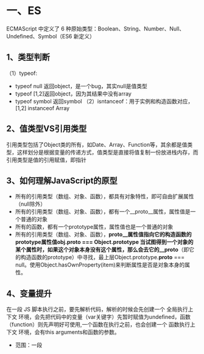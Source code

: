 # 一、ES

ECMAScript 中定义了 6 种原始类型：Boolean、String、Number、Null、Undefined、Symbol（ES6 新定义）
	
## 1、类型判断
（1）typeof:
* typeof null 返回object，是一个bug，其实null是值类型
* typeof [1,2]返回object，因为其结果中没有array
* typeof symbol 返回symbol
（2）isntanceof：用于实例和构造函数对应，[1,2] instanceof Array
	
## 2、值类型VS引用类型
引用类型包括了Object类的所有，如Date、Array、Function等，其余都是值类型，这样划分是根据变量的传递方式，值类型是直接将值复制一份放进栈内存，而引用类型是值的引用赋值，即指针
	
## 3、如何理解JavaScript的原型

* 所有的引用类型（数组、对象、函数），都具有对象特性，即可自由扩展属性（null除外）
* 所有的引用类型（数组、对象、函数），都有一个__proto__属性，属性值是一个普通的对象
* 所有的函数，都有一个prototype属性，属性值也是一个普通的对象
* 所有的引用类型（数组、对象、函数），__proto__属性值指向它的构造函数的prototype属性值obj.__proto__ === Object.prototype
当试图得到一个对象的某个属性时，如果这个对象本身没有这个属性，那么会去它的__proto__（即它的构造函数的prototype）中寻找，最上层Object.prototype.__proto__ === null。使用Object.hasOwnProperty(item)来判断属性是否是对象本身的属性。

## 4、变量提升
在一段 JS 脚本执行之前，要先解析代码，解析的时候会先创建一个 全局执行上下文 环境，会先把代码中的变量（var关键字）先暂时赋值为undefined，函数（function）则先声明好可使用,一个函数在执行之前，也会创建一个 函数执行上下文 环境，会有this arguments和函数的参数。
* 范围：一段<script>、js 文件或者一个函数
* 全局上下文：变量定义，函数声明
* 函数上下文：变量定义，函数声明，this，arguments
其中this的值是在执行的时候才能确认，定义的时候不能确认！

## 5、作用域与作用域链与闭包
JS 没有块级作用域，只有全局作用域和函数作用域，es6开始有块级作用域；  
当前作用域没有定义的变量即自由变量，会向父级作用域寻找，没有就一层层向上找，这种关系就是作用域链。
闭包有两个应用场景：函数作为返回值、函数作为参数传递，自由变量将从作用域链中去寻找，但是 依据的是函数定义时的作用域链，而不是函数执行时。
	
	function F1() {
		var a = 100
		return function () {
			console.log(a)
		}
	}
	function F2(f1) {
		var a = 200
		console.log(f1())
	}
	var f1 = F1()
	F2(f1)//输出100 undefined

## 5、js事件循环
JS是单线程且非阻塞，单线程指只有一条主线程处理所有的任务，而非阻塞指异步任务会被挂起，返回结果是再执行响应回调；
同步执行的方法会被依次加入执行栈依次执行，而异步执行的方法返回结果后被放入宏任务或者微任务列表中，微任务指new Promise()(网络请求),new MutationObserver()，宏任务指setTimeout()、setInterval();

## 6、箭头函数
es6之前，函数中的this是全局变量，箭头函数中this是父作用域的this.

## 7、ES6 模块化如何使用？

	如果只是输出一个对象
	// 创建 util1.js 文件，内容如
	export default {
		a: 100
	}
	// 创建 index.js 文件，内容如
	import obj from './util1.js'
	console.log(obj)
	
	如果输出多个对象
	// 创建 util2.js 文件，内容如
	export function fn1() {
			alert('fn1')
	}
	export function fn2() {
			alert('fn2')
	}
	// 创建 index.js 文件，内容如
	import { fn1, fn2 } from './util2.js'
	fn1()
	fn2()

##8、ES6 class 和普通构造函数的区别
* class 是一种新的语法形式，是class Name {...}这种形式，和函数的写法完全不一样
* 两者对比，构造函数函数体的内容要放在 class 中的constructor函数中，constructor即构造器，初始化实例时默认执行
* class 中函数的写法是add() {...}这种形式，并没有function关键字
* class实现继承class Dog extends Animal，子类的constructor一定要执行super()，以调用父类的constructor

## 9、ES6 中新增的数据类型有哪些？
* Set类似于数组，但数组可以允许元素重复，Set 不允许元素重复
* Map 类似于对象，但普通对象的 key 必须是字符串或者数字，而 Map 的 key 可以是任何数据类型

## 10、Promise
Promise用于存放异步操作的消息，保存未来才会结束的事件，Promise对象只有三种状态pending(进行中)、fullfilled(已成功)、rejected(已失败)，不受外界影响，由异步操作的结果决定，一旦改变，状态就凝固了。
	
	const promise = new Promise(function(resolve,reject){
	//是两个函数由js引擎提供pending→fulfilled（resolve），pending→rejected（reject）
		if(/*异步操作成功*/){
			resolve(value);
		}else{
			reject(value);
		}
	})
  //实例完成后，用then执行两种状态的回调函数
	promise.then(function(value){
		//成功
	},function(error){
		//失败
	});
Promise对象新建后会立即执行，而回调是等所有同步任务执行完成执行。

# 二、JS-Web-API
## 1、BOM（浏览器对象模型）
是浏览器本身的一些信息的设置和获取，例如获取浏览器的宽度、高度，设置让浏览器跳转到哪个地址。navigator、screen、location、history

## 2、DOM
浏览器会将HTML转变成DOM，是一棵树，DOM 就是 JS 能识别的 HTML 结构，一个普通的 JS 对象或者数组。

## 3、property 和 attribute 的区别是什么？
* property:DOM 节点就是一个 JS 对象，有可扩展性特征，节点可以有style属性，有className nodeName nodeType属性，这些都是 JS 范畴的属性，符合 JS 语法标准的。
* attribute:property 的获取和修改，是直接改变 JS 对象，而 attribute 是直接改变 HTML 的属性，get 和 set attribute 时，还会触发 DOM 的查询或者重绘、重排，频繁操作会影响页面性能

## 4、DOM 操作的基本 API 有哪些？
添加appendChild、获取父元素parentElement、获取子元素childNodes、删除节点removeChild；

## 5、什么是事件冒泡？
在DOM节点上触发一个事件后，会根据DOM的结构向上冒泡，e.stopPropagation()阻止冒泡

## 6、如何使用事件代理？有何好处？
在父节点添加事件监听，可以监听所有子节点的事件。优点是使代码简洁，减少浏览器的内存占用

## 7、手写 XMLHttpRequest 不借助任何库
	var xhr = new XMLHttpRequest()
	xhr.onreadystatechange = function () {
			// 这里的函数异步执行，可参考之前 JS 基础中的异步模块
			if (xhr.readyState == 4) {
					if (xhr.status == 200) {
							alert(xhr.responseText)
					}
			}
	}
	xhr.open("GET", "/api", false)
	xhr.send(null)
xhr.readyState是浏览器判断请求过程中各个阶段的，xhr.status是 HTTP 协议中规定的不同结果的返回状态说明
xhr.readyState的状态码说明：
* 0 -代理被创建，但尚未调用 open() 方法。
* 1 -open() 方法已经被调用。
* 2 -send() 方法已经被调用，并且头部和状态已经可获得。
* 3 -下载中， responseText 属性已经包含部分数据。
* 4 -下载操作已完成

## 8、HTTP 协议中，response 的状态码，常见的有哪些？
xhr.status即 HTTP 状态码，有 2xx 3xx 4xx 5xx 这几种，比较常用的有以下几种：
* 200 正常
* 3xx
	301 永久重定向。如http://xxx.com这个 GET 请求（最后没有/），就会被301到http://xxx.com/（最后是/）
	302 临时重定向。临时的，不是永久的
	304 资源找到但是不符合请求条件，不会返回任何主体。如发送 GET 请求时，head 中有If-Modified-Since: xxx（要求返回更新时间是xxx时间之后的资源），如果此时服务器 端资源未更新，则会返回304，即不符合要求
* 404 找不到资源
* 5xx 服务器端出错了

## 9、如何实现跨域？
HTML 中几个标签能逃避过同源策略——<script src="xxx">、<img src="xxxx"/>、<link href="xxxx">，这三个标签的src/href可以加载其他域的资源，不受同源策略限制，<script>还可以实现 JSONP，能获取其他域接口的信息。  
1、jsonp解决跨域

	//自己的页面
	<script>
	window.callback = function (data) {
			// 这是我们跨域得到信息
			console.log(data)
	}
	</script>
	//服务器提供http://coding.m.juejin.com/api.js，改js不一定真实存在，可以动态生成，内容如下
	callback({x:100, y:200})
	//在页面中加入，就能得到内容
	<script src="http://coding.m.juejin.com/api.js"></script>
	
2、解决跨域 - 服务器端设置 http header

	response.setHeader("Access-Control-Allow-Origin", "http://m.juejin.com/");  // 第二个参数填写允许跨域的域名称，不建议直接写 "*"
	response.setHeader("Access-Control-Allow-Headers", "X-Requested-With");
	response.setHeader("Access-Control-Allow-Methods", "PUT,POST,GET,DELETE,OPTIONS");

	// 接收跨域的cookie
	response.setHeader("Access-Control-Allow-Credentials", "true");
	
## 10、cookie 和 localStorage 有何区别？
* cookie本来是用来在服务器和客户端进行信息传递的，因此我们的每个 HTTP 请求都带着 cookie。但是 cookie 也具备浏览器端存储的能力（例如记住用户名和密码），因此可以用来存储信息。document.cookie = ....，但是非常小，只有4kB，并且所以的http请求都带着，影响获取资源的效率。  
* localStorage，html5新增的，专门为浏览器缓存设计，存储量5MB，不会带http请求，localStorage.setItem(key, value) localStorage.getItem(key)
* sessionStorage区别在是根据session过去时间而实现，而localStorage会永久有效，一些需要及时失效的重要信息放在sessionStorage中，一些不重要但是不经常设置的信息，放在localStorage中

# 三、CSS-HTML
## 1、选择器权重和优先级
* 代表内联样式，如style="xxx"，权值为 1000；
* 代表 ID 选择器，如#content，权值为 100；
* 代表类、伪类和属性选择器，如.content、:hover、[attribute]，权值为 10；
* 代表元素选择器和伪元素选择器，如div、p，权值为 1。
通用选择器（*）、子选择器（>）和相邻同胞选择器（+）并不在这四个等级中，所以他们的权值都为 0

## 2、盒模型
在盒子模型中，我们设置的宽度都是内容宽度，不是整个盒子的宽度。而整个盒子的宽度是：（内容宽度 + border宽度 + padding宽度 + margin宽度）之和。
box-sizing:border-box：宽度是内容 + padding + 边框的宽度（不包括margin）。  
纵向 margin 重叠：纵向的 margin 是会重叠的，如果两者不一样大的话，大的会把小的“吃掉”

## 3、浮动
float 被设计出来的初衷是用于文字环绕效果，即一个图片一段文字，图片float:left之后，文字会环绕图片，被设置了 float 的元素会脱离文档流。
特性：
* 破坏性：父标签坍塌
* 包裹性：display:block的宽度变成仅包裹内容的宽度
* 清空格：原因是 float 会导致节点脱离文档流结构。它都不属于文档流结构了，那么它身边的什么换行、空格就都和它没了关系，它就尽量往一边靠拢，能靠多近就靠多近，这就是清空格的本质，子组件会紧挨在一起。
清浮动

	.clearfix:after {
			content: '';
			display: table;
			clear: both;
	}
	.clearfix {
			*zoom: 1; /* 兼容 IE 低版本 */
	}
	
## 4、定位position
* relative:会导致自身位置的相对变化，而不会影响其他元素的位置、大小，兄弟元素位置不变，根据自身定位
* absolute:根据第一个设置position:relative/absolute/fixed的父级元素定位，如果没找到，就以浏览器边界定位
		absolute 元素脱离了文档结构。和 relative 不同，其他三个元素的位置重新排列了。只要元素会脱离文档结构，它就会产生破坏性，导致父元素坍塌。
	  absolute 元素具有“包裹性”。之前<p>的宽度是撑满整个屏幕的，而此时<p>的宽度刚好是内容的宽度。
	  absolute 元素具有“跟随性”。虽然 absolute 元素脱离了文档结构，但是它的位置并没有发生变化，还是老老实实地呆在它原本的位置。
	  absolute 元素会悬浮在页面上方，会遮挡住下方的页面内容。
* fixed:和 absolute 是一样的，唯一的区别在于：absolute 元素是根据最近的定位上下文确定位置，而 fixed 根据 window （或者 iframe）确定位置

## 5、flex
1、flex-direction：主轴的方向，row，row-reverse：主轴为水平方向，起点在右端，column，column-reverse：主轴为垂直方向，起点在下沿；
2、align-items：项目在交叉轴上如何对齐，flex-start,flex-end,center,baseline:项目的第一行文字的基线对齐,stretch（默认值）：如果项目未设置高度或设为 auto，将占满整个容器的高度

## 6、如何实现垂直居中？
* inline 元素可设置line-height的值等于height值，如单行文字垂直居中；
* 绝对定位元素，可结合left和margin实现，但是必须知道尺寸，优点：兼容性好，缺点：需要提前知道尺寸

	.container {
    position: relative;
    height: 200px;
	}
	.item {
			width: 80px;
			height: 40px;
			position: absolute;
			left: 50%;
			top: 50%;
			margin-top: -20px;
			margin-left: -40px;
	}
	
* 绝对定位可结合transform实现居中，优点：不需要提前知道尺寸，缺点：兼容性不好
* 绝对定位结合margin: auto，不需要提前知道尺寸，兼容性好

	.container {
    position: relative;
    height: 300px;
	}
	.item {
			width: 100px;
			height: 50px;
			position: absolute;
			left: 0;
			top: 0;
			right: 0;
			bottom: 0;
			margin: auto;
	}
	
## 7、如何理解 HTML 语义化？
语义化分两部分：让人（写程序、读程序）更易读懂，让机器（浏览器、搜索引擎）更易读懂
重点是让机器更易读懂，即要使用HTML的标签，h1标签就代表是标题；p里面的就是段落详细内容，权重肯定没有标题高；ul里面就是列表；strong就是加粗的强调的内容等

## 8、CSS 的transition和animation有何区别？
首先transition和animation都可以做动效，从语义上来理解，transition是过渡，由一个状态过渡到另一个状态，比如高度100px过渡到200px；而animation是动画，即更专业做动效的，animation有帧的概念，可以设置关键帧keyframe，一个动画可以由多个关键帧多个状态过渡组成，另外animation也包含上面提到的多个属性。

## 9、重绘和回流
* 重绘：指的是当页面中的元素不脱离文档流，而简单地进行样式的变化，比如修改颜色、背景等，浏览器重新绘制样式
* 回流：指的是处于文档流中 DOM 的尺寸大小、位置或者某些属性发生变化时，导致浏览器重新渲染部分或全部文档的情况
回流要比重绘消耗性能开支更大，一些属性的读取也会引起回流，比如读取某个 DOM 的高度和宽度，或者使用getComputedStyle方法。
比如优化下面的代码

	var data = ['string1', 'string2', 'string3'];
	for(var i = 0; i < data.length; i++){
			var dom = document.getElementById('list');//每次都会操作dom结构，可以先将字符串拼接，最后innerHTML一次
			dom.innerHTML += '<li>' + data[i] + '</li>';
	}
	
# 算法
## 1、数据结构问题
1、简单数据结构：
	有序数据结构：栈、队列、链表，有序数据结构省空间（存储空间小）
	无序数据结构：集合、字典、散列表，无序数据结构省时间（读取时间快）
2、复杂数据结构
 树、堆、图
 
## 2、使用 ECMAScript（JS）代码实现一个事件类Event，包含下面功能：绑定事件、解绑事件和派发事件。
在稍微复杂点的页面中，比如组件化开发的页面，同一个页面由两三个人来开发，为了保证组件的独立性和降低组件间耦合度，我们往往使用「订阅发布模式」，即组件间通信使用事件监听和派发的方式，而不是直接相互调用组件方法，这就是题目要求写的Event类。

	class Event {
    constructor() {
        // 存储事件的数据结构
        // 用来存储绑定了哪些事件，一般页面中事件派发（读）要比事件绑定（写）多为了查找迅速，使用了对象（字典）
        this._cache = {};
    }
    // 绑定
    on(type, callback) {
        // 为了按类查找方便和节省空间，
        // 将同一类型事件放到一个数组中
        // 这里的数组是队列，遵循先进先出
        // 即先绑定的事件先触发
        let fns = (this._cache[type] = this._cache[type] || []);
        if (fns.indexOf(callback) === -1) {
            fns.push(callback);
        }
        return this;
    }
    // 触发
    trigger(type, data) {
        let fns = this._cache[type];
        if (Array.isArray(fns)) {
            fns.forEach((fn) => {
                fn(data);
            });
        }
        return this;
    }
    // 解绑
    off(type, callback) {
        let fns = this._cache[type];
        if (Array.isArray(fns)) {
            if (callback) {
                let index = fns.indexOf(callback);
                if (index !== -1) {
                    fns.splice(index, 1);
                }
            } else {
                //全部清空
                fns.length = 0;
            }
        }
        return this;
    }
	}
	// 测试用例
	const event = new Event();
	event.on('test', (a) => {
			console.log(a);
	});
	event.trigger('test', 'hello world');

	event.off('test');
	event.trigger('test', 'hello world');

##3、算法的时间复杂度
包括空间和时间，主要是考察时间，常见的时间复杂度：（计算时去除常数项，保留最高项）
* 常数阶 O(1)
* 对数阶 O(logN)
* 线性阶 O(n)
* 线性对数阶 O(nlogN)
* 平方阶 O(n^2)
* 立方阶 O(n^3)
* !k次方阶 O(n^k)
* 指数阶O(2^n)

	let number = 1; // 语句执行一次 
	while (number < n) { // 因为number的增长速度是2^n，所以循环语句执行 logN 次，其实是log2N，2被省略
		number *= 2; // 语句执行 logN 次
	}
	复杂度为：1 + 2 * logN = O(logN)
	
## 4、实现 JS 对象的深拷贝
其实就是用递归实现
	
	function deepClone(o1, o2) {
		for (let k in o2) {
			if (typeof o2[k] === 'object') {
				o1[k] = {};
				deepClone(o1[k], o2[k]);
			} else {
				o1[k] = o2[k];
			}
		}
	}
递归容易造成爆栈，尾部调用可以解决递归的这个问题，但是尽量还是通过for或者while来代替递归。

## 5、求斐波那契数列（兔子数列）第 n 项
即1,1,2,3,5,8,13,21,34,55,89...中的第 n 项，即等于前两项相加

	let count = 0;
	function fn(n) {
	    let cache = {};
	    function _fn(n) {
		if (cache[n]) {//因为在递归的时候求当前相需要获取前2项，而求前1项的时候也会用到前前一项，因此可以存起来，这样每个数字只需求一次
		    return cache[n];
		}
		count++;
		if (n == 1 || n == 2) {
		    return 1;
		}
		let prev = _fn(n - 1);
		cache[n - 1] = prev;
		let next = _fn(n - 2);
		cache[n - 2] = next;
		return prev + next;
	    }
	    return _fn(n);
	}

	let count2 = 0;
	function fn2(n) {
	    count2++;
	    if (n == 1 || n == 2) {
		return 1;
	    }
	    return fn2(n - 1) + fn2(n - 2);
	}

	console.log(fn(20), count); // 6765 20
	console.log(fn2(20), count2); // 6765 13529

#6、快速排序
1、随机选择数组中的一个数 A，以这个数为基准
2、其他数字跟这个数进行比较，比这个数小的放在其左边，大的放到其右边
3、经过一次循环之后，A 左边为小于 A 的，右边为大于 A 的
4、这时候将左边和右边的数再递归上面的过程

		// 划分操作函数
	function partition(array, left, right) {
	    // 用index取中间值而非splice
	    const pivot = array[Math.floor((right + left) / 2)]
	    let i = left
	    let j = right

	    while (i <= j) {
		while (compare(array[i], pivot) === -1) {
		    i++
		}
		while (compare(array[j], pivot) === 1) {
		    j--
		}
		if (i <= j) {
		    swap(array, i, j)
		    i++
		    j--
		}
	    }
	    return i
	}

	// 比较函数
	function compare(a, b) {
	    if (a === b) {
		return 0
	    }
	    return a < b ? -1 : 1
	}

	function quick(array, left, right) {
	    let index
	    if (array.length > 1) {
		index = partition(array, left, right)
		if (left < index - 1) {
		    quick(array, left, index - 1)
		}
		if (index < right) {
		    quick(array, index, right)
		}
	    }
	    return array
	}
	function quickSort(array) {
	    return quick(array, 0, array.length - 1)
	}

	// 原地交换函数，而非用临时数组
	function swap(array, a, b) {
	    ;[array[a], array[b]] = [array[b], array[a]]
	}
	const Arr = [85, 24, 63, 45, 17, 31, 96, 50];
	console.log(quickSort(Arr));

## 7、二分法查询
1、数组中排在中间的数字 A，与要找的数字比较大小
2、因为数组是有序的，所以： a) A 较大则说明要查找的数字应该从前半部分查找 b) A 较小则说明应该从查找数字的后半部分查找
3、这样不断查找缩小数量级（扔掉一半数据），直到找完数组为止
题目：在一个二维数组中，每一行都按照从左到右递增的顺序排序，每一列都按照从上到下递增的顺序排序。
请完成一个函数，输入这样的一个二维数组和一个整数，判断数组中是否含有该整数。

	function Find(target, array) {
	    let i = 0;
	    let j = array[i].length - 1;
	    while (i < array.length && j >= 0) {
		if (array[i][j] < target) {
		    i++;
		} else if (array[i][j] > target) {
		    j--;
		} else {
		    return true;
		}
	    }
	    return false;
	}

	//测试用例
	console.log(Find(10, [
	    [1, 2, 3, 4], 
	    [5, 9, 10, 11], 
	    [13, 20, 21, 23]
	    ])
	);
现在我有一个 1~1000 区间中的正整数，需要你猜下这个数字是几，你只能问一个问题：大了还是小了？问需要猜几次才能猜对？
也是用二分法，log1000次，2^10=1024，所以不超过10次就可以找出来了。

## 8、字符串中第一个出现一次的字符
使用正则会简单很多

	function find(str){
	    for (var i = 0; i < str.length; i++) {
		let char = str[i]
		let reg = new RegExp(char, 'g');
		let l = str.match(reg).length
		if(l===1){
		    return char
		}
	    }
	}
或者使用indexOf/lastIndexOf，比较indexOf和lastIndexOf是否相等，相等说明只有一个，lastIndexOf从后往前查找，返回第一个下标

## 9、将1234567 变成 1,234,567，即千分位标注
第一个逗号后面数字的个数是3的倍数，正则：/(\d{3})+$/；第一个逗号前最多可以有 1~3 个数字，正则：/\d{1,3}/。加起来就是/\d{1,3}(\d{3})+$/

	function exchange(num) {
	    num += ''; //转成字符串
	    if (num.length <= 3) {
		return num;
	    }

	    num = num.replace(/\d{1,3}(?=(\d{3})+$)/g, (v) => {
		console.log(v)
		return v + ',';
	    });
	    return num;
	}

	console.log(exchange(1234567));
(?<=    # 断言要匹配的文本的前缀
(?=     # 断言要匹配的文本的后缀

	var str = 'google';
	var reg = /o/g;
	console.log(reg.test(str),reg.lastIndex)//true 1
	console.log(reg.test(str),reg.lastIndex)//true 2 
	console.log(reg.test(str),reg.lastIndex)//false 0
在开发的过程中也经常会遇到这种错误，只要把lastIndex再置为0，就会从头开始算了

# 浏览器相关
## 1、浏览器从加载页面到渲染页面的过程
1、加载过程
* 浏览器根据 DNS 服务器得到域名的 IP 地址
* 向这个 IP 的机器发送 HTTP 请求
* 服务器收到、处理并返回 HTTP 请求
* 浏览器得到返回内容
2、渲染过程
* 根据 HTML 结构生成 DOM 树
* 根据 CSS 生成 CSSOM
* 将 DOM 和 CSSOM 整合形成 RenderTree
* 根据 RenderTree 开始渲染和展示
* 遇到<script>时，会执行并阻塞渲染

## 2、总结前端性能优化的解决方案
1、减少页面体积，提升网络加载
  静态资源的压缩合并（JS 代码压缩合并、CSS 代码压缩合并、雪碧图），减少请求次数；
  静态资源缓存（资源名称加 MD5 戳）即加后缀，只有内容改变的时候，链接名称才会改变；
  使用 CDN 让资源加载更快，例如七牛云
2、优化页面渲染
  CSS 放前面，JS 放后面；
  懒加载（图片懒加载、下拉加载更多）使用data-存放图片路径，data-开头的属性浏览器渲染的时候会忽略掉，提高渲染性能；
  减少DOM 查询，对 DOM 查询做缓存；
  减少DOM 操作，多个操作尽量合并在一起执行（DocumentFragment）；
  事件节流，即类似输入监听时，延迟处理；
  尽早执行操作（DOMContentLoaded）
  
	window.addEventListener('load', function () {
		// 页面的全部资源加载完才会执行，包括图片、视频等
	})
	document.addEventListener('DOMContentLoaded', function () {
		// DOM 渲染完即可执行，此时图片、视频还可能没有加载完
	})
	
  使用 SSR 后端渲染，数据直接输出到 HTML 中，减少浏览器使用 JS 模板渲染页面 HTML 的时间

## 3、前端常见的安全问题有哪些？
1、XSS（Cross Site Scripting，跨站脚本攻击）
原理上就是黑客通过某种方式（发布文章、发布评论等）将一段特定的 JS 代码隐蔽地输入进去，还有获取cookie
解决办法：对用户输入的内容进行验证和替换，对敏感的 cookie 增加http-only限制，让JS获取不到cookie的内容
2、CSRF（Cross-site request forgery，跨站请求伪造）
如果请求没有带验证，当登录了一个网站之后，其他域名请求该网站的接口后会带cookie，就能直接请求成功了。
输入密码校验，敏感的接口使用POST请求而不是GET也是很重要的
